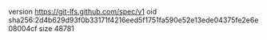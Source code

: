 version https://git-lfs.github.com/spec/v1
oid sha256:2d4b629d93f0b33171f4216eed5f1751fa590e52e13ede04375fe2e6e08004cf
size 48781
